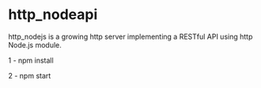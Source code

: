 # http_nodeapi
http_nodejs is a growing http server implementing a RESTful API using http Node.js module.


1 - npm install

2 - npm start
